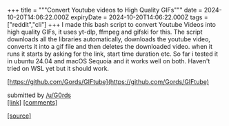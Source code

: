 +++
title = """Convert Youtube videos to High Quality GIFs"""
date = 2024-10-20T14:06:22.000Z
expiryDate = 2024-10-20T14:06:22.000Z
tags = ["reddit","cli"]
+++
I made this bash script to convert Youtube Videos into high quality GIFs, it uses yt-dlp, ffmpeg and gifski for this. The script downloads all the libraries automatically, downloads the youtube video, converts it into a gif file and then deletes the downloaded video. when it runs it starts by asking for the link, start time duration etc. So far i tested it in ubuntu 24.04 and macOS Sequoia and it works well on both. Haven't tried on WSL yet but it should work.

[https://github.com/Gords/GIFtube](https://github.com/Gords/GIFtube)

submitted by [/u/G0rds](https://www.reddit.com/user/G0rds)  
[\[link\]](https://www.reddit.com/r/commandline/comments/1g7zhdq/convert_youtube_videos_to_high_quality_gifs/) [\[comments\]](https://www.reddit.com/r/commandline/comments/1g7zhdq/convert_youtube_videos_to_high_quality_gifs/)

[[source]](https://www.reddit.com/r/commandline/comments/1g7zhdq/convert_youtube_videos_to_high_quality_gifs/)
